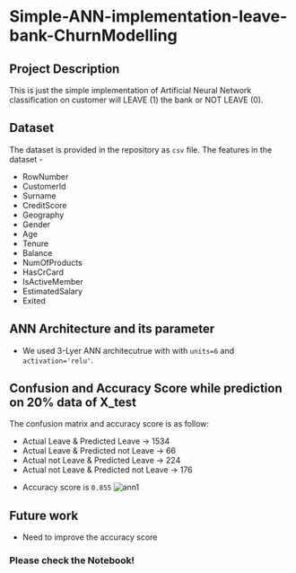 # Simple-ANN-implementation-leave-bank-ChurnModelling

## Project Description
This is just the simple implementation of Artificial Neural Network classification on customer will LEAVE (1) the bank or NOT LEAVE (0).

## Dataset
The dataset is provided in the repository as `csv` file.
The features in the dataset - 
* RowNumber          
* CustomerId         
* Surname            
* CreditScore        
* Geography          
* Gender             
* Age                
* Tenure             
* Balance            
* NumOfProducts      
* HasCrCard          
* IsActiveMember     
* EstimatedSalary    
* Exited    

## ANN Architecture and its parameter
* We used 3-Lyer ANN architecutrue with with `units=6` and `activation='relu'`.

## Confusion and Accuracy Score while prediction on 20% data of X_test
The confusion matrix and accuracy score is as follow:
- Actual Leave & Predicted Leave -> 1534
- Actual Leave & Predicted not Leave -> 66
- Actual not Leave & Predicted Leave -> 224
- Actual not Leave & Predicted not Leave -> 176

* Accuracy score is `0.855`
![ann1](https://user-images.githubusercontent.com/70876878/150642140-96cc5c97-3fc6-4851-afed-37f2ebcce8fe.PNG)

## Future work 
* Need to improve the accuracy score

### Please check the Notebook!

